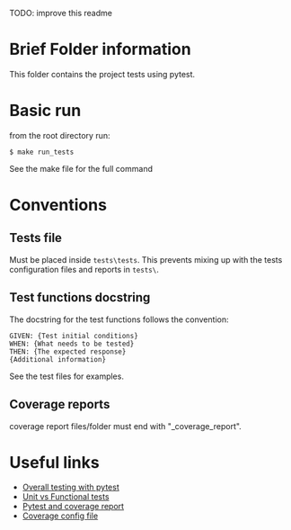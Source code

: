 TODO: improve this readme
# Brief Folder information
This folder contains the project tests using pytest.

# Basic run
from the root directory run:
```
$ make run_tests
```

See the make file for the full command

# Conventions
## Tests file
Must be placed inside `tests\tests`. This prevents mixing up with the tests configuration files and reports in `tests\`.

## Test functions docstring
The docstring for the test functions follows the convention:
```
GIVEN: {Test initial conditions}
WHEN: {What needs to be tested}
THEN: {The expected response}
{Additional information}
```

See the test files for examples.

## Coverage reports
coverage report files/folder must end with "_coverage_report".

# Useful links
- [Overall testing with pytest](https://www.youtube.com/watch?v=OcD52lXq0e8)
- [Unit vs Functional tests](https://stackoverflow.com/a/2741845/14593213)
- [Pytest and coverage report](https://pytest-cov.readthedocs.io/en/latest/reporting.html)
- [Coverage config file](https://coverage.readthedocs.io/en/latest/config.html#)